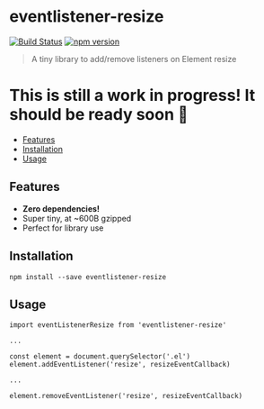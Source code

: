 # eventlistener-resize

[![Build Status](https://travis-ci.org/ItsJonQ/eventlistener-resize.svg?branch=master)](https://travis-ci.org/ItsJonQ/eventlistener-resize)
[![npm version](https://badge.fury.io/js/eventlistener-resize.svg)](https://badge.fury.io/js/eventlistener-resize)

> A tiny library to add/remove listeners on Element resize

# This is still a work in progress! It should be ready soon 🤗

<!-- START doctoc generated TOC please keep comment here to allow auto update -->
<!-- DON'T EDIT THIS SECTION, INSTEAD RE-RUN doctoc TO UPDATE -->

- [Features](#features)
- [Installation](#installation)
- [Usage](#usage)

<!-- END doctoc generated TOC please keep comment here to allow auto update -->

## Features

- **Zero dependencies!**
- Super tiny, at ~600B gzipped
- Perfect for library use

## Installation

```
npm install --save eventlistener-resize
```

## Usage

```
import eventListenerResize from 'eventlistener-resize'

...

const element = document.querySelector('.el')
element.addEventListener('resize', resizeEventCallback)

...

element.removeEventListener('resize', resizeEventCallback)
```

